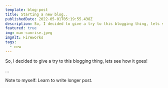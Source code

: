 ```yaml
---
template: blog-post
title: Starting a new blog..
publishedDate: 2022-05-01T05:19:55.438Z
description: So, I decided to give a try to this blogging thing, lets see how it goes!
featured: true
img: man-sunrise.jpeg
imgAlt: Fireworks
tags:
  - new
---
```

So, I decided to give a try to this blogging thing, lets see how it goes!

...

Note to myself: Learn to write longer post.